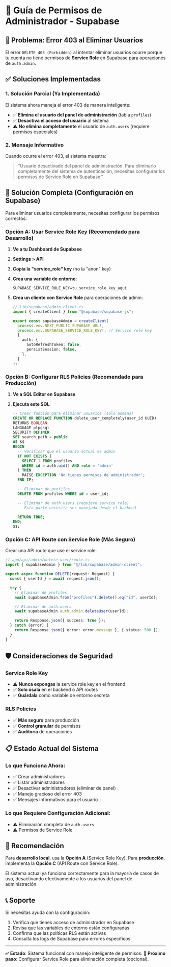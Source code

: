 # 🔐 Guía de Permisos de Administrador - Supabase

## 🚨 Problema: Error 403 al Eliminar Usuarios

El error `DELETE 403 (Forbidden)` al intentar eliminar usuarios ocurre porque tu cuenta no tiene permisos de **Service Role** en Supabase para operaciones de `auth.admin`.

## ✅ Soluciones Implementadas

### **1. Solución Parcial (Ya Implementada)**

El sistema ahora maneja el error 403 de manera inteligente:

- ✅ **Elimina el usuario del panel de administración** (tabla `profiles`)
- ✅ **Desactiva el acceso del usuario** al sistema
- ⚠️ **No elimina completamente** el usuario de `auth.users` (requiere permisos especiales)

### **2. Mensaje Informativo**

Cuando ocurre el error 403, el sistema muestra:

> "Usuario desactivado del panel de administración. Para eliminarlo completamente del sistema de autenticación, necesitas configurar los permisos de Service Role en Supabase."

## 🔧 Solución Completa (Configuración en Supabase)

Para eliminar usuarios completamente, necesitas configurar los permisos correctos:

### **Opción A: Usar Service Role Key (Recomendado para Desarrollo)**

1. **Ve a tu Dashboard de Supabase**
2. **Settings > API**
3. **Copia la "service_role" key** (no la "anon" key)
4. **Crea una variable de entorno**:

   ```env
   SUPABASE_SERVICE_ROLE_KEY=tu_service_role_key_aqui
   ```

5. **Crea un cliente con Service Role** para operaciones de admin:

   ```typescript
   // lib/supabase/admin-client.ts
   import { createClient } from "@supabase/supabase-js";

   export const supabaseAdmin = createClient(
     process.env.NEXT_PUBLIC_SUPABASE_URL!,
     process.env.SUPABASE_SERVICE_ROLE_KEY!, // Service role key
     {
       auth: {
         autoRefreshToken: false,
         persistSession: false,
       },
     }
   );
   ```

### **Opción B: Configurar RLS Policies (Recomendado para Producción)**

1. **Ve a SQL Editor en Supabase**
2. **Ejecuta este SQL**:

   ```sql
   -- Crear función para eliminar usuarios (solo admins)
   CREATE OR REPLACE FUNCTION delete_user_completely(user_id UUID)
   RETURNS BOOLEAN
   LANGUAGE plpgsql
   SECURITY DEFINER
   SET search_path = public
   AS $$
   BEGIN
     -- Verificar que el usuario actual es admin
     IF NOT EXISTS (
       SELECT 1 FROM profiles
       WHERE id = auth.uid() AND role = 'admin'
     ) THEN
       RAISE EXCEPTION 'No tienes permisos de administrador';
     END IF;

     -- Eliminar de profiles
     DELETE FROM profiles WHERE id = user_id;

     -- Eliminar de auth.users (requiere service role)
     -- Esta parte necesita ser manejada desde el backend

     RETURN TRUE;
   END;
   $$;
   ```

### **Opción C: API Route con Service Role (Más Seguro)**

Crear una API route que use el service role:

```typescript
// app/api/admin/delete-user/route.ts
import { supabaseAdmin } from "@/lib/supabase/admin-client";

export async function DELETE(request: Request) {
  const { userId } = await request.json();

  try {
    // Eliminar de profiles
    await supabaseAdmin.from("profiles").delete().eq("id", userId);

    // Eliminar de auth.users
    await supabaseAdmin.auth.admin.deleteUser(userId);

    return Response.json({ success: true });
  } catch (error) {
    return Response.json({ error: error.message }, { status: 500 });
  }
}
```

## 🛡️ Consideraciones de Seguridad

### **Service Role Key**

- ⚠️ **Nunca expongas** la service role key en el frontend
- ✅ **Solo úsala** en el backend o API routes
- ✅ **Guárdala** como variable de entorno secreta

### **RLS Policies**

- ✅ **Más seguro** para producción
- ✅ **Control granular** de permisos
- ✅ **Auditoría** de operaciones

## 📋 Estado Actual del Sistema

### **Lo que Funciona Ahora:**

- ✅ Crear administradores
- ✅ Listar administradores
- ✅ Desactivar administradores (eliminar de panel)
- ✅ Manejo gracioso del error 403
- ✅ Mensajes informativos para el usuario

### **Lo que Requiere Configuración Adicional:**

- ⚠️ Eliminación completa de `auth.users`
- ⚠️ Permisos de Service Role

## 🚀 Recomendación

Para **desarrollo local**, usa la **Opción A** (Service Role Key).
Para **producción**, implementa la **Opción C** (API Route con Service Role).

El sistema actual ya funciona correctamente para la mayoría de casos de uso, desactivando efectivamente a los usuarios del panel de administración.

## 📞 Soporte

Si necesitas ayuda con la configuración:

1. Verifica que tienes acceso de administrador en Supabase
2. Revisa que las variables de entorno están configuradas
3. Confirma que las políticas RLS están activas
4. Consulta los logs de Supabase para errores específicos

---

**✅ Estado**: Sistema funcional con manejo inteligente de permisos.
**🔄 Próximo paso**: Configurar Service Role para eliminación completa (opcional).
